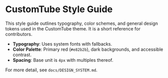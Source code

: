 # CustomTube Style Guide

This style guide outlines typography, color schemes, and general design tokens used in the CustomTube theme. It is a short reference for contributors.

- **Typography**: Uses system fonts with fallbacks.
- **Color Palette**: Primary red (`#e82b2b`), dark backgrounds, and accessible contrast.
- **Spacing**: Base unit is `4px` with multiples thereof.

For more detail, see `docs/DESIGN_SYSTEM.md`.

